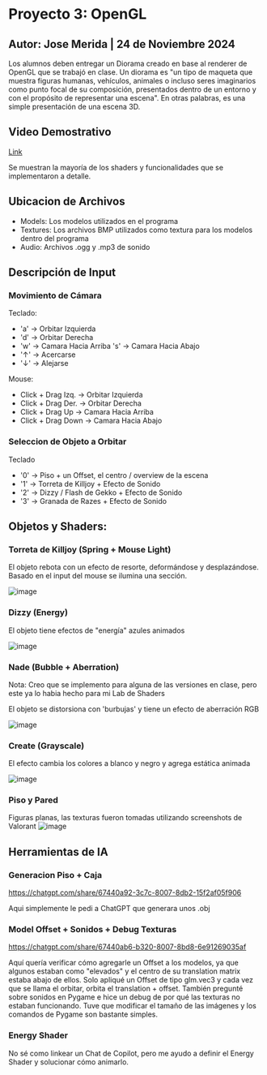 # Proyecto 3: OpenGL
## Autor: Jose Merida | 24 de Noviembre 2024
Los alumnos deben entregar un Diorama creado en base al renderer de OpenGL que se trabajó en clase. Un diorama es "un tipo de maqueta que muestra figuras humanas, vehículos, animales o incluso seres imaginarios como punto focal de su composición, presentados dentro de un entorno y con el propósito de representar una escena". En otras palabras, es una simple presentación de una escena 3D.

## Video Demostrativo
[Link](https://youtu.be/3bnXfLrfhv0)

Se muestran la mayoría de los shaders y funcionalidades que se implementaron a detalle.

## Ubicacion de Archivos
- Models: Los modelos utilizados en el programa
- Textures: Los archivos BMP utilizados como textura para los modelos dentro del programa
- Audio: Archivos .ogg y .mp3 de sonido

## Descripción de Input
### Movimiento de Cámara
Teclado:
- 'a' -> Orbitar Izquierda
- 'd' -> Orbitar Derecha
- 'w' -> Camara Hacia Arriba
  's' -> Camara Hacia Abajo
- '↑' -> Acercarse
- '↓' -> Alejarse
  
Mouse:
- Click + Drag Izq. -> Orbitar Izquierda
- Click + Drag Der. -> Orbitar Derecha
- Click + Drag Up -> Camara Hacia Arriba
- Click + Drag Down -> Camara Hacia Abajo

### Seleccion de Objeto a Orbitar
Teclado
- '0' -> Piso + un Offset, el centro / overview de la escena
- '1' -> Torreta de Killjoy + Efecto de Sonido
- '2' -> Dizzy / Flash de Gekko + Efecto de Sonido
- '3' -> Granada de Razes + Efecto de Sonido

## Objetos y Shaders:

### Torreta de Killjoy (Spring + Mouse Light)
El objeto rebota con un efecto de resorte, deformándose y desplazándose. Basado en el input del mouse se ilumina una sección.

![image](https://github.com/user-attachments/assets/2fe6351c-b22c-4e85-b3a6-2af0a7d23938)

### Dizzy (Energy)
El objeto tiene efectos de "energía" azules animados

![image](https://github.com/user-attachments/assets/8e4c6f29-efad-4f7f-a00b-f4f74985a79d)

### Nade (Bubble + Aberration)
Nota: Creo que se implemento para alguna de las versiones en clase, pero este ya lo habia hecho para mi Lab de Shaders

El objeto se distorsiona con 'burbujas' y tiene un efecto de aberración RGB

![image](https://github.com/user-attachments/assets/03eb7dd8-f27c-4e12-995c-cda0780c6dbb)

### Create (Grayscale)
El efecto cambia los colores a blanco y negro y agrega estática animada

![image](https://github.com/user-attachments/assets/ded0e0ec-d397-4d74-b47d-8c87dce61359)

### Piso y Pared
Figuras planas, las texturas fueron tomadas utilizando screenshots de Valorant
![image](https://github.com/user-attachments/assets/fb655d64-93f8-4d6e-9740-8764666d884f)

## Herramientas de IA
### Generacion Piso + Caja
https://chatgpt.com/share/67440a92-3c7c-8007-8db2-15f2af05f906

Aqui simplemente le pedi a ChatGPT que generara unos .obj

### Model Offset + Sonidos + Debug Texturas
https://chatgpt.com/share/67440ab6-b320-8007-8bd8-6e91269035af

Aquí quería verificar cómo agregarle un Offset a los modelos, ya que algunos estaban como "elevados" y el centro de su translation matrix estaba abajo de ellos. Solo apliqué un Offset de tipo glm.vec3 y cada vez que se llama el orbitar, orbita el translation + offset. También pregunté sobre sonidos en Pygame e hice un debug de por qué las texturas no estaban funcionando. Tuve que modificar el tamaño de las imágenes y los comandos de Pygame son bastante simples.

### Energy Shader

No sé como linkear un Chat de Copilot, pero me ayudo a definir el Energy Shader y solucionar cómo animarlo. 

